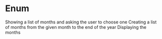 # Enum
Showing a list of months and asking the user to choose one
Creating a list of months from the given month to the end of the year
Displaying the months
